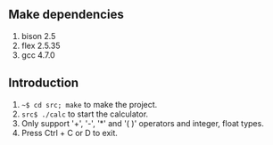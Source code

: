 ## Make dependencies
  1. bison 2.5
  2. flex 2.5.35
  3. gcc 4.7.0

## Introduction
  1. `~$ cd src; make` to make the project.
  2. `src$ ./calc` to start the calculator.
  3. Only support '+', '-', '*' and '( )' operators and integer, float types.
  4. Press Ctrl + C or D to exit.

